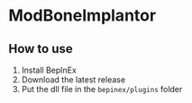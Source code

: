 # ModBoneImplantor

## How to use
1. Install BepInEx
2. Download the latest release
3. Put the dll file in the `bepinex/plugins` folder
